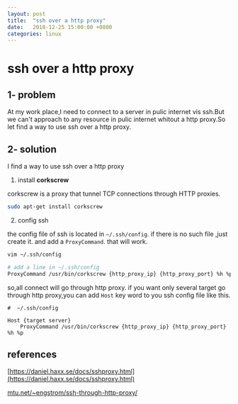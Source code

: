 ```yaml
---
layout: post
title:  "ssh over a http proxy"
date:   2018-12-25 15:00:00 +0800
categories: linux
---
```


# ssh over a http proxy

## 1- problem
At my work place,I need to connect to a server in pulic internet vis ssh.But we can't approach to any resource in pulic internet whitout a http proxy.So let find a way to use ssh over a http proxy.

## 2- solution

I find a way to use ssh over a http proxy

1. install **corkscrew**

corkscrew is a proxy that tunnel TCP connections through HTTP proxies.

``` bash
sudo apt-get install corkscrew
```
2. config ssh

the config file of ssh is located in `~/.ssh/config`. if there is no such file ,just create it. and add a `ProxyCommand`. that will work.

```bash 
vim ~/.ssh/config

# add a line in ~/.ssh/config
ProxyCommand /usr/bin/corkscrew {http_proxy_ip} {http_proxy_port} %h %p
```
so,all connect will go through http proxy.
if you want only several target go through http proxy,you can add `Host` key word to you ssh config file like this.

```
#  ~/.ssh/config

Host {target server}
    ProxyCommand /usr/bin/corkscrew {http_proxy_ip} {http_proxy_port} %h %p

```

## references
[https://daniel.haxx.se/docs/sshproxy.html](https://daniel.haxx.se/docs/sshproxy.html)

[mtu.net/~engstrom/ssh-through-http-proxy/](mtu.net/~engstrom/ssh-through-http-proxy/)
